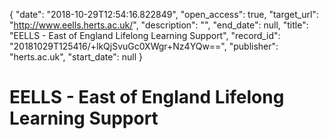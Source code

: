 {
  "date": "2018-10-29T12:54:16.822849", 
  "open_access": true, 
  "target_url": "http://www.eells.herts.ac.uk/", 
  "description": "", 
  "end_date": null, 
  "title": "EELLS - East of England Lifelong Learning Support", 
  "record_id": "20181029T125416/+lkQjSvuGc0XWgr+Nz4YQw==", 
  "publisher": "herts.ac.uk", 
  "start_date": null
}

# EELLS - East of England Lifelong Learning Support

